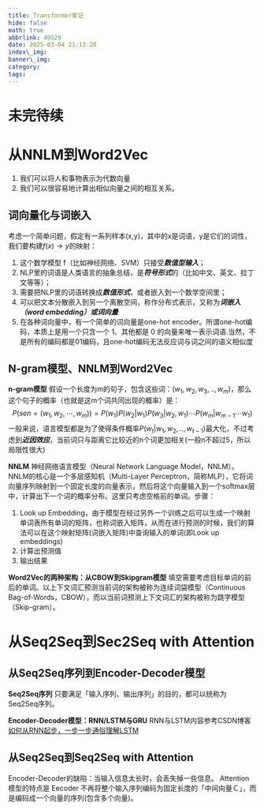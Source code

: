 ```yaml
---
title: Transformer笔记
hide: false
math: true
abbrlink: 49529
date: 2025-03-04 21:13:20
index\_img:
banner\_img:
category:
tags:
---
```

# 未完待续

# 从NNLM到Word2Vec
1. 我们可以将人和事物表示为代数向量
2. 我们可以很容易地计算出相似向量之间的相互关系。

## 词向量化与词嵌入
考虑一个简单问题，假定有一系列样本(x,y)，其中的x是词语，y是它们的词性，我们要构建$f(x) \rightarrow y$的映射：
1. 这个数学模型 f（比如神经网络、SVM）只接受***数值型输入***；
2. NLP里的词语是人类语言的抽象总结，是***符号形式***的（比如中文、英文、拉丁文等等）；
3. 需要把NLP里的词语转换成***数值形式***，或者嵌入到一个数学空间里；
4. 可以把文本分散嵌入到另一个离散空间，称作分布式表示，又称为***词嵌入（word embedding）或词向量***
5. 在各种词向量中，有一个简单的词向量是one-hot encoder。所谓one-hot编码，本质上是用一个只含一个 1、其他都是 0 的向量来唯一表示词语.当然，不是所有的编码都是01编码，且one-hot编码无法反应词与词之间的语义相似度

## N-gram模型、NNLM到Word2Vec
**n-gram模型**
假设一个长度为m的句子，包含这些词：$(w_1,w_2,w_3,..,w_m)$，那么这个句子的概率（也就是这m个词共同出现的概率）是：$$P\left ( sen = (w_1,w_2,\cdots ,w_m) \right ) = P(w_1)P(w_2|w_1)P(w_3|w_2,w_1)\cdots P(w_m|w_{m-1}\cdots w_1)$$
一般来说，语言模型都是为了使得条件概率$P(w_t|w_1,w_2,..,w_{t-1})$最大化，不过考虑到***近因效应***，当前词只与距离它比较近的n个词更加相关(一般n不超过5，所以局限性很大)

**NNLM**
神经网络语言模型（Neural Network Language Model，NNLM）。NNLM的核心是一个多层感知机（Multi-Layer Perceptron，简称MLP），它将词向量序列映射到一个固定长度的向量表示，然后将这个向量输入到一个softmax层中，计算出下一个词的概率分布。这里只考虑空格前的单词。步骤：
1. Look up Embedding，由于模型在经过另外一个训练之后可以生成一个映射单词表所有单词的矩阵，也称词嵌入矩阵，从而在进行预测的时候，我们的算法可以在这个映射矩阵(词嵌入矩阵)中查询输入的单词(即Look up embeddings)
2. 计算出预测值
3. 输出结果

**Word2Vec的两种架构：从CBOW到Skipgram模型**
填空需要考虑目标单词的前后的单词。以上下文词汇预测当前词的架构被称为连续词袋模型（Continuous Bag-of-Words，CBOW），而以当前词预测上下文词汇的架构被称为跳字模型（Skip-gram）。

# 从Seq2Seq到Sec2Seq with Attention
## 从Seq2Seq序列到Encoder-Decoder模型
**Seq2Seq序列**
只要满足「输入序列、输出序列」的目的，都可以统称为 Seq2Seq序列。

**Encoder-Decoder模型：RNN/LSTM与GRU**
RNN与LSTM内容参考CSDN博客[如何从RNN起步，一步一步通俗理解LSTM](https://blog.csdn.net/v_JULY_v/article/details/89894058)

## 从Seq2Seq到Seq2Seq with Attention
Encoder-Decoder的缺陷：当输入信息太长时，会丢失掉一些信息。
Attention 模型的特点是 Eecoder 不再将整个输入序列编码为固定长度的「中间向量Ｃ」，而是编码成一个向量的序列(包含多个向量)。

